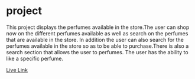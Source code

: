 # project
This project displays the perfumes available in the store.The user  can shop now on the different perfumes available as well as search on the perfumes that are available in the store.
In addition the user can also search for the perfumes available in the store so as to be able to purchase.There is also a search  section that allows the user to perfumes.
The user has the ability to like a specific perfume.

[Live Link](https://wondieki.github.io/project/)

